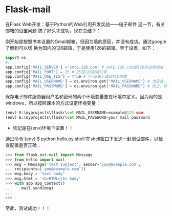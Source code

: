 # Flask-mail
在Flask Web开发：基于Python的Web引用开发实战——电子邮件 这一节，有关邮箱的设置问题
搞了好久才成功，现在总结下：

刚开始是按照书本设置的Gmail邮箱，但因为墙的原因，并没有成功。通过google了解到可以切
换为国内的126邮箱，于是使用126的邮箱。至于设置，如下：
```Python
import os
#...
app.config['MAIL_SERVER'] ='smtp.126.com' # smtp.126.com是126的主机地址
app.config['MAIL_PORT'] = 25 # 25是126的端口号
app.config['MAIL_USE_TLS'] = True # True表示通过TLS传输
app.config['MAIL_USERNAME'] = os.environ.get('MAIL_USERNAME') # 为安全，设置为从环境变量获取邮箱用户名
app.config['MAIL_PASSWORD'] = os.environ.get('MAIL_PASSWORD') # 同上，获取邮箱的密码
```
保存电子邮件服务器用户名和密码的两个环境变量要在环境中定义。因为用的是windows，所以按照课本的方式设定环境变量：
```Python
(env) E:\myprojects\flaskr\set MAIL_USERNAME=example@126.com
(env) E:\myprojects\flaskr\set MAIL_PASSWORD=your mail password
```
- 切记是在(env)环境下设置！！

通过命令'(env) $ python hello.py shell'在shell窗口下发送一封测试邮件，以检查配置是否正确：
```Python
>>> from flask.ext.mail import Message
>>> from hello import mail
>>> msg = Message('test subject', sender='you@example.com',
... recipients=['you@example.com'])
>>> msg.body = 'text body'
>>> msg.html = '<b>HTML</b> body'
>>> with app.app_context()
...    mail.send(msg)
...
>>>
```
至此，测试成功！！！

